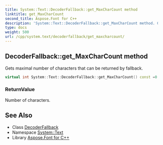 ```yaml
---
title: System::Text::DecoderFallback::get_MaxCharCount method
linktitle: get_MaxCharCount
second_title: Aspose.Font for C++
description: 'System::Text::DecoderFallback::get_MaxCharCount method. Gets maximal number of characters that can be returned by fallback in C++.'
type: docs
weight: 500
url: /cpp/system.text/decoderfallback/get_maxcharcount/
---
```

## DecoderFallback::get_MaxCharCount method


Gets maximal number of characters that can be returned by fallback.

```cpp
virtual int System::Text::DecoderFallback::get_MaxCharCount() const =0
```


### ReturnValue

Number of characters.

## See Also

* Class [DecoderFallback](../)
* Namespace [System::Text](../../)
* Library [Aspose.Font for C++](../../../)
